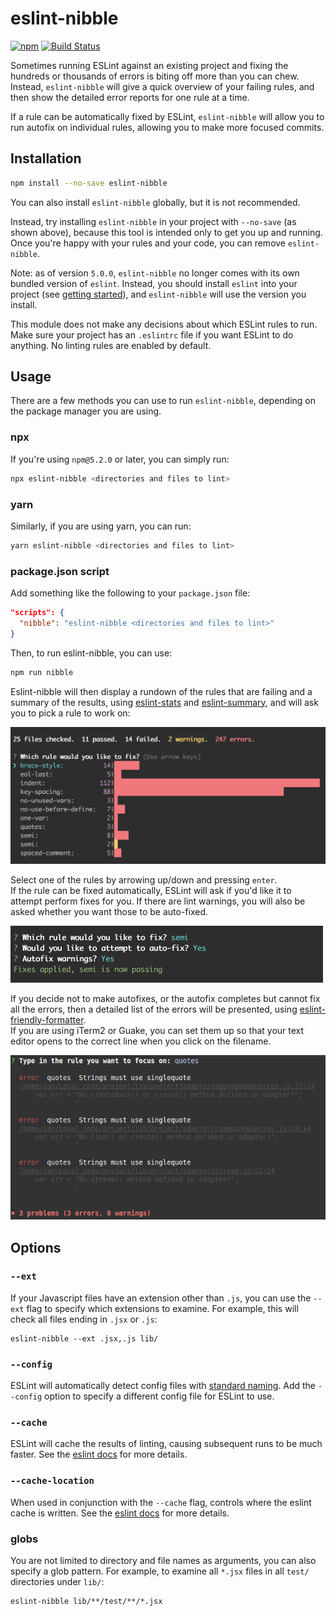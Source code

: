 # eslint-nibble

[![npm][npm-badge]][npm-badge-url]
[![Build Status][travis-badge]][travis-badge-url]

Sometimes running ESLint against an existing project and fixing the hundreds or thousands of errors is biting off more than you can chew.  
Instead, `eslint-nibble` will give a quick overview of your failing rules, and then show the detailed error reports for one rule at a time.

If a rule can be automatically fixed by ESLint, `eslint-nibble` will allow you to run autofix on individual rules, allowing you to make more focused commits.

## Installation

```bash
npm install --no-save eslint-nibble
```

You can also install `eslint-nibble` globally, but it is not recommended.

Instead, try installing `eslint-nibble` in your project with `--no-save` (as shown above), because this tool is intended only to get you up and running.  Once you're happy with your rules and your code, you can remove `eslint-nibble`.

Note: as of version `5.0.0`, `eslint-nibble` no longer comes with its own bundled version of `eslint`.  Instead, you should install `eslint` into your project (see [getting started](https://eslint.org/docs/user-guide/getting-started)), and `eslint-nibble` will use the version you install.  

This module does not make any decisions about which ESLint rules to run.  Make sure your project has an `.eslintrc` file if you want ESLint to do anything.  No linting rules are enabled by default.


## Usage

There are a few methods you can use to run `eslint-nibble`, depending on the package manager you are using.

### npx

If you're using `npm@5.2.0` or later, you can simply run:

```bash
npx eslint-nibble <directories and files to lint>
```

### yarn

Similarly, if you are using yarn, you can run:

```bash
yarn eslint-nibble <directories and files to lint>
```

### package.json script

Add something like the following to your `package.json` file:

```json
"scripts": {
  "nibble": "eslint-nibble <directories and files to lint>"
}
```

Then, to run eslint-nibble, you can use:

```bash
npm run nibble
```

Eslint-nibble will then display a rundown of the rules that are failing and a summary of the results, 
using [eslint-stats](https://github.com/ganimomer/eslint-stats) 
and [eslint-summary](https://github.com/davidwaterston/eslint-summary), and will ask you to pick a rule to work on:

![eslint-stats-screenshot](docs/eslint-stats-screenshot.png)

Select one of the rules by arrowing up/down and pressing `enter`.  
If the rule can be fixed automatically, ESLint will ask if you'd like it to attempt perform fixes for you.
If there are lint warnings, you will also be asked whether you want those to be auto-fixed.

<img src="docs/autofix-applied.png" width="500px"/>

If you decide not to make autofixes, or the autofix completes but cannot fix all the errors, then a detailed list of the errors will be presented, using [eslint-friendly-formatter](https://github.com/royriojas/eslint-friendly-formatter).  
If you are using iTerm2 or Guake, you can set them up so that your text editor opens to the correct line when you click on the filename.

![eslint-friendly-formatter-screenshot](docs/eslint-friendly-formatter-screenshot.png)

## Options

### `--ext`

If your Javascript files have an extension other than `.js`, you can use the `--ext` flag to
specify which extensions to examine.  For example, this will check all files ending in `.jsx` or `.js`:

```shell
eslint-nibble --ext .jsx,.js lib/
```

### `--config`

ESLint will automatically detect config files with [standard naming](http://eslint.org/docs/user-guide/configuring#configuration-file-formats).
Add the `--config` option to specify a different config file for ESLint to use.

### `--cache`

ESLint will cache the results of linting, causing subsequent runs to be much faster.  See the
[eslint docs](https://eslint.org/docs/user-guide/command-line-interface#--cache) for more details.

### `--cache-location`
When used in conjunction with the `--cache` flag, controls where the eslint cache
is written.  See the [eslint docs](https://eslint.org/docs/user-guide/command-line-interface#--cache-location)
for more details.

### globs

You are not limited to directory and file names as arguments, you can also specify a glob pattern.
For example, to examine all `*.jsx` files in all `test/` directories under `lib/`:

```shell
eslint-nibble lib/**/test/**/*.jsx
```

[npm-badge]: https://img.shields.io/npm/v/eslint-nibble.svg
[npm-badge-url]: https://www.npmjs.com/package/eslint-nibble
[travis-badge]: https://travis-ci.org/IanVS/eslint-nibble.svg?branch=master
[travis-badge-url]: https://travis-ci.org/IanVS/eslint-nibble
